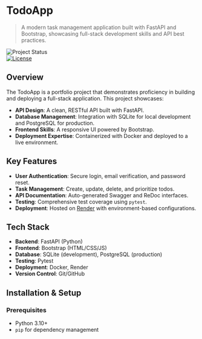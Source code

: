 # TodoApp

> A modern task management application built with FastAPI and Bootstrap, showcasing full-stack development skills and API best practices.

![Project Status](https://img.shields.io/badge/status-complete-brightgreen)  
[![License](https://img.shields.io/github/license/username/todoapp)](LICENSE)


## Overview

The TodoApp is a portfolio project that demonstrates proficiency in building and deploying a full-stack application. This project showcases:

- **API Design**: A clean, RESTful API built with FastAPI.
- **Database Management**: Integration with SQLite for local development and PostgreSQL for production.
- **Frontend Skills**: A responsive UI powered by Bootstrap.
- **Deployment Expertise**: Containerized with Docker and deployed to a live environment.


## Key Features

- **User Authentication**: Secure login, email verification, and password reset.
- **Task Management**: Create, update, delete, and prioritize todos.
- **API Documentation**: Auto-generated Swagger and ReDoc interfaces.
- **Testing**: Comprehensive test coverage using `pytest`.
- **Deployment**: Hosted on [Render](https://render.com) with environment-based configurations.

## Tech Stack

- **Backend**: FastAPI (Python)
- **Frontend**: Bootstrap (HTML/CSS/JS)
- **Database**: SQLite (development), PostgreSQL (production)
- **Testing**: Pytest
- **Deployment**: Docker, Render
- **Version Control**: Git/GitHub


## Installation & Setup

### Prerequisites

- Python 3.10+
- `pip` for dependency management
